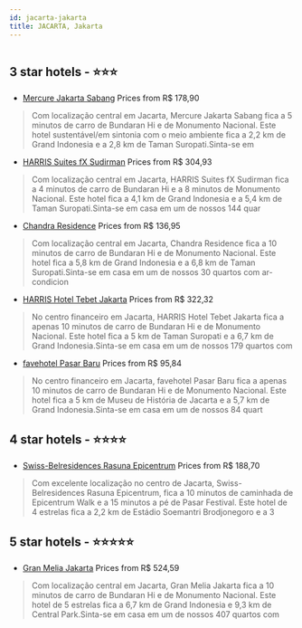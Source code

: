 ```yaml
---
id: jacarta-jakarta
title: JACARTA, Jakarta
---
```


<center><img src="https://i.travelapi.com/hotels/1000000/80000/78000/77928/a3733aa9_z.jpg" alt="" /></center>


##  3 star hotels - ⭐️⭐️⭐️

-    [Mercure Jakarta Sabang](https://us.hurb.com/hotels/jacarta/mercure-jakarta-sabang-HT-8I3T?cmp=18055) Prices from R$ 178,90
   > Com localização central em Jacarta, Mercure Jakarta Sabang fica a 5 minutos de carro de Bundaran Hi e de Monumento Nacional.  Este hotel sustentável/em sintonia com o meio ambiente fica a 2,2 km de Grand Indonesia e a 2,8 km de Taman Suropati.Sinta-se em 
-    [HARRIS Suites fX Sudirman](https://us.hurb.com/hotels/jacarta/harris-suites-fx-sudirman-HT-8UAM?cmp=18055) Prices from R$ 304,93
   > Com localização central em Jacarta, HARRIS Suites fX Sudirman fica a 4 minutos de carro de Bundaran Hi e a 8 minutos de Monumento Nacional.  Este hotel fica a 4,1 km de Grand Indonesia e a 5,4 km de Taman Suropati.Sinta-se em casa em um de nossos 144 quar
-    [Chandra Residence](https://us.hurb.com/hotels/jacarta/chandra-residence-HT-9LFL?cmp=18055) Prices from R$ 136,95
   > Com localização central em Jacarta, Chandra Residence fica a 10 minutos de carro de Bundaran Hi e de Monumento Nacional.  Este hotel fica a 5,8 km de Grand Indonesia e a 6,8 km de Taman Suropati.Sinta-se em casa em um de nossos 30 quartos com ar-condicion
-    [HARRIS Hotel Tebet Jakarta](https://us.hurb.com/hotels/jacarta/harris-hotel-tebet-jakarta-HT-MQMB?cmp=18055) Prices from R$ 322,32
   > No centro financeiro em Jacarta, HARRIS Hotel Tebet Jakarta fica a apenas 10 minutos de carro de Bundaran Hi e de Monumento Nacional.  Este hotel fica a 5 km de Taman Suropati e a 6,7 km de Grand Indonesia.Sinta-se em casa em um de nossos 179 quartos com 
-    [favehotel Pasar Baru](https://us.hurb.com/hotels/jacarta/favehotel-pasar-baru-HT-R2Z0?cmp=18055) Prices from R$ 95,84
   > No centro financeiro em Jacarta, favehotel Pasar Baru fica a apenas 10 minutos de carro de Bundaran Hi e de Monumento Nacional.  Este hotel fica a 5 km de Museu de História de Jacarta e a 5,7 km de Grand Indonesia.Sinta-se em casa em um de nossos 84 quart

##  4 star hotels - ⭐️⭐️⭐️⭐️

-    [Swiss-Belresidences Rasuna Epicentrum](https://us.hurb.com/hotels/jacarta/swiss-belresidences-rasuna-epicentrum-HT-RDTD?cmp=18055) Prices from R$ 188,70
   > Com excelente localização no centro de Jacarta, Swiss-Belresidences Rasuna Epicentrum, fica a 10 minutos de caminhada de Epicentrum Walk e a 15 minutos a pé de Pasar Festival.  Este hotel de 4 estrelas fica a 2,2 km de Estádio Soemantri Brodjonegoro e a 3

##  5 star hotels - ⭐️⭐️⭐️⭐️⭐️

-    [Gran Melia Jakarta](https://us.hurb.com/hotels/jacarta/gran-melia-jakarta-HT-RCIX?cmp=18055) Prices from R$ 524,59
   > Com localização central em Jacarta, Gran Melia Jakarta fica a 10 minutos de carro de Bundaran Hi e de Monumento Nacional.  Este hotel de 5 estrelas fica a 6,7 km de Grand Indonesia e 9,3 km de Central Park.Sinta-se em casa em um de nossos 407 quartos com 
